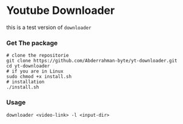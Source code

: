 # Youtube Downloader
this is a test version of `downloader`

### Get The package

```shell
# clone the repositorie
git clone https://github.com/Abderrahman-byte/yt-downloader.git
cd yt-downloader
# if you are in Linux
sudo chmod +x install.sh
# installation
./install.sh
```

### Usage

```shell
downloader <video-link> -l <input-dir>
```
